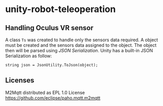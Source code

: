 # unity-robot-teleoperation

## Handling Oculus VR sensor

A class ``Ts`` was created to handle only the sensors data required. A object must be created and the sensors data assigned to the object. The object then will be parsed using _JSON Serialization_. Unity has a built-in JSON Serialization as follow:

```
string json = JsonUtility.ToJson(object);
```

## Licenses

M2Mqtt distributed as EPL 1.0 License https://github.com/eclipse/paho.mqtt.m2mqtt